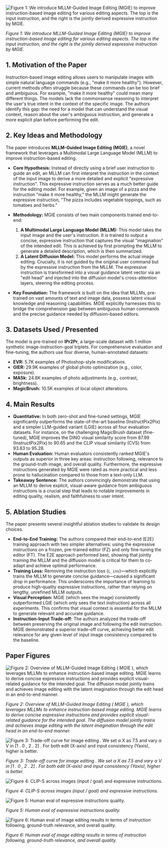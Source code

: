 ![Figure 1: We introduce MLLM-Guided Image Editing (MGIE) to improve instruction-based image editing for various editing aspects. The top is the input instruction, and the right is the jointly derived expressive instruction by MGIE.](images/mgie/figure_1.png)

*Figure 1: We introduce MLLM-Guided Image Editing (MGIE) to improve instruction-based image editing for various editing aspects. The top is the input instruction, and the right is the jointly derived expressive instruction by MGIE.*


## 1. Motivation of the Paper
Instruction-based image editing allows users to manipulate images with simple natural language commands (e.g., "make it more healthy"). However, current methods often struggle because these commands can be too brief and ambiguous. For example, "make it more healthy" could mean many different things. The models lack the commonsense reasoning to interpret the user's true intent in the context of the specific image. The authors identify this gap: the need for a model that can understand the visual context, reason about the user's ambiguous instruction, and generate a more explicit plan before performing the edit.

## 2. Key Ideas and Methodology
The paper introduces **MLLM-Guided Image Editing (MGIE)**, a novel framework that leverages a Multimodal Large Language Model (MLLM) to improve instruction-based editing.

*   **Core Hypothesis:** Instead of directly using a brief user instruction to guide an edit, an MLLM can first interpret the instruction in the context of the input image to derive a more detailed and explicit "expressive instruction". This expressive instruction serves as a much better guide for the editing model. For example, given an image of a pizza and the instruction "make it more healthy," the MLLM might generate the expressive instruction, "The pizza includes vegetable toppings, such as tomatoes and herbs."

*   **Methodology:** MGIE consists of two main components trained end-to-end:
    1.  **A Multimodal Large Language Model (MLLM):** This model takes the input image and the user's instruction. It is trained to output a concise, expressive instruction that captures the visual "imagination" of the intended edit. This is achieved by first prompting the MLLM to generate a detailed description, which is then summarized.
    2.  **A Latent Diffusion Model:** This model performs the actual image editing. Crucially, it is not guided by the original user command but by the expressive instruction from the MLLM. The expressive instruction is transformed into a visual guidance latent vector via an "edit head" and injected into the diffusion model's cross-attention layers, steering the editing process.

*   **Key Foundation:** The framework is built on the idea that MLLMs, pre-trained on vast amounts of text and image data, possess latent visual knowledge and reasoning capabilities. MGIE explicitly harnesses this to bridge the comprehension gap between ambiguous human commands and the precise guidance needed by diffusion-based editors.

## 3. Datasets Used / Presented
The model is pre-trained on **IPr2Pr**, a large-scale dataset with 1 million synthetic image-instruction-goal triplets. For comprehensive evaluation and fine-tuning, the authors use four diverse, human-annotated datasets:
*   **EVR:** 5.7K examples of Photoshop-style modifications.
*   **GIER:** 29.9K examples of global photo optimization (e.g., color, exposure).
*   **MA5k:** 24.8K examples of photo adjustments (e.g., contrast, brightness).
*   **MagicBrush:** 10.5K examples of local object alterations.

## 4. Main Results
*   **Quantitative:** In both zero-shot and fine-tuned settings, MGIE significantly outperforms the state-of-the-art baseline (InstructPix2Pix) and a simpler LLM-guided variant (LGIE) across all four evaluation datasets. For instance, on the challenging MagicBrush dataset (fine-tuned), MGIE improves the DINO visual similarity score from 87.99 (InstructPix2Pix) to 90.65 and the CLIP visual similarity (CVS) from 93.83 to 95.28.
*   **Human Evaluation:** Human evaluators consistently ranked MGIE's outputs as superior in three key areas: instruction following, relevance to the ground-truth image, and overall quality. Furthermore, the expressive instructions generated by MGIE were rated as more practical and less prone to hallucination compared to those from a text-only LLM.
*   **Takeaway Sentence:** The authors convincingly demonstrate that using an MLLM to derive explicit, visual-aware guidance from ambiguous instructions is a crucial step that leads to notable improvements in editing quality, realism, and faithfulness to user intent.

## 5. Ablation Studies
The paper presents several insightful ablation studies to validate its design choices.
*   **End-to-End Training:** The authors compared their end-to-end (E2E) training approach with two simpler alternatives: using the expressive instructions on a frozen, pre-trained editor (FZ) and only fine-tuning the editor (FT). The E2E approach performed best, showing that jointly training the MLLM and the diffusion model is critical for them to co-adapt and achieve optimal performance.
*   **Training Loss:** Removing the instruction loss (`L_ins`)—which explicitly trains the MLLM to generate concise guidance—caused a significant drop in performance. This underscores the importance of learning to produce high-quality expressive instructions, rather than relying on lengthy, unrefined MLLM outputs.
*   **Visual Perception:** MGIE (which sees the image) consistently outperformed LGIE (which only sees the text instruction) across all experiments. This confirms that visual context is essential for the MLLM to generate relevant and accurate guidance.
*   **Instruction-Input Trade-off:** The authors analyzed the trade-off between preserving the original image and following the edit instruction. MGIE demonstrated a superior trade-off curve, achieving better edit relevance for any given level of input image consistency compared to the baseline.

## Paper Figures
![Figure 2: Overview of MLLM-Guided Image Editing ( MGIE ), which leverages MLLMs to enhance instruction-based image editing. MGIE learns to derive concise expressive instructions and provides explicit visual-related guidance for the intended goal. The diffusion model jointly trains and achieves image editing with the latent imagination through the edit head in an end-to-end manner.](images/mgie/figure_2.png)

*Figure 2: Overview of MLLM-Guided Image Editing ( MGIE ), which leverages MLLMs to enhance instruction-based image editing. MGIE learns to derive concise expressive instructions and provides explicit visual-related guidance for the intended goal. The diffusion model jointly trains and achieves image editing with the latent imagination through the edit head in an end-to-end manner.*


![Figure 3: Trade-off curve for image editing . We set α X as 7.5 and vary α V in [1 . 0 , 2 . 2] . For both edit (X-axis) and input consistency (Yaxis), higher is better.](images/mgie/figure_3.png)

*Figure 3: Trade-off curve for image editing . We set α X as 7.5 and vary α V in [1 . 0 , 2 . 2] . For both edit (X-axis) and input consistency (Yaxis), higher is better.*


![Figure 4: CLIP-S across images (input / goal) and expressive instructions.](images/mgie/figure_4.png)

*Figure 4: CLIP-S across images (input / goal) and expressive instructions.*


![Figure 5: Human eval of expressive instructions quality.](images/mgie/figure_5.png)

*Figure 5: Human eval of expressive instructions quality.*


![Figure 6: Human eval of image editing results in terms of instruction following, ground-truth relevance, and overall quality.](images/mgie/figure_6.png)

*Figure 6: Human eval of image editing results in terms of instruction following, ground-truth relevance, and overall quality.*
